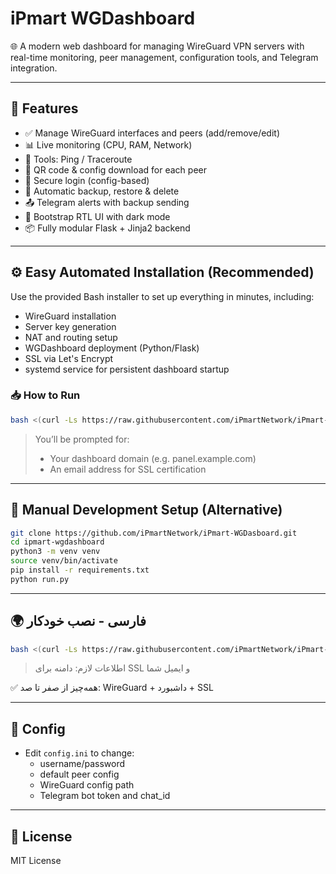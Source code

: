 
# iPmart WGDashboard

🌐 A modern web dashboard for managing WireGuard VPN servers with real-time monitoring, peer management, configuration tools, and Telegram integration.

---

## 🚀 Features

- ✅ Manage WireGuard interfaces and peers (add/remove/edit)
- 📊 Live monitoring (CPU, RAM, Network)
- 🧰 Tools: Ping / Traceroute
- 🧾 QR code & config download for each peer
- 🔐 Secure login (config-based)
- 🔄 Automatic backup, restore & delete
- 📤 Telegram alerts with backup sending
- 🧩 Bootstrap RTL UI with dark mode
- 📦 Fully modular Flask + Jinja2 backend

---

## ⚙️ Easy Automated Installation (Recommended)

Use the provided Bash installer to set up everything in minutes, including:
- WireGuard installation
- Server key generation
- NAT and routing setup
- WGDashboard deployment (Python/Flask)
- SSL via Let's Encrypt
- systemd service for persistent dashboard startup

### 📥 How to Run

```bash
bash <(curl -Ls https://raw.githubusercontent.com/iPmartNetwork/iPmart-WGDasboard/master/install_wg_dashboard.sh

```

> You’ll be prompted for:
> - Your dashboard domain (e.g. panel.example.com)
> - An email address for SSL certification

---

## 🧪 Manual Development Setup (Alternative)

```bash
git clone https://github.com/iPmartNetwork/iPmart-WGDasboard.git
cd ipmart-wgdashboard
python3 -m venv venv
source venv/bin/activate
pip install -r requirements.txt
python run.py
```

---

## 🌍 فارسی - نصب خودکار

```bash
bash <(curl -Ls https://raw.githubusercontent.com/iPmartNetwork/iPmart-WGDasboard/master/install_wg_dashboard.sh

```

> اطلاعات لازم: دامنه برای SSL و ایمیل شما

✅ همه‌چیز از صفر تا صد: WireGuard + داشبورد + SSL

---

## 🔐 Config

- Edit `config.ini` to change:
  - username/password
  - default peer config
  - WireGuard config path
  - Telegram bot token and chat_id

---

## 📜 License

MIT License
